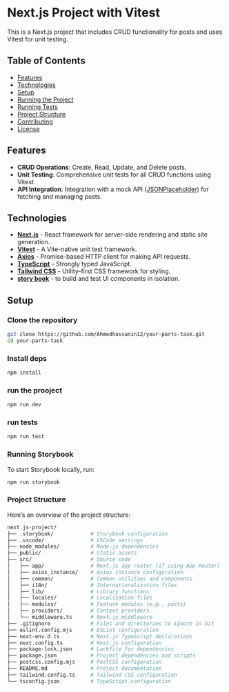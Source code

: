# Next.js Project with Vitest  

This is a Next.js project that includes CRUD functionality for posts and uses Vitest for unit testing.  

## Table of Contents  
- [Features](#features)  
- [Technologies](#technologies)  
- [Setup](#setup)  
- [Running the Project](#running-the-project)  
- [Running Tests](#running-tests)  
- [Project Structure](#project-structure)  
- [Contributing](#contributing)  
- [License](#license)  

## Features  
- **CRUD Operations**: Create, Read, Update, and Delete posts.  
- **Unit Testing**: Comprehensive unit tests for all CRUD functions using Vitest.  
- **API Integration**: Integration with a mock API ([JSONPlaceholder](https://jsonplaceholder.typicode.com)) for fetching and managing posts.  

## Technologies  
- **[Next.js](https://nextjs.org/)** - React framework for server-side rendering and static site generation.  
- **[Vitest](https://vitest.dev/)** - A Vite-native unit test framework.  
- **[Axios](https://axios-http.com/)** - Promise-based HTTP client for making API requests.  
- **[TypeScript](https://www.typescriptlang.org/)** - Strongly typed JavaScript.  
- **[Tailwind CSS](https://tailwindcss.com/)** - Utility-first CSS framework for styling.
- **[story book](https://storybook.js.org/)** - to build and test UI components in isolation.  

## Setup  

### Clone the repository  
```bash
git clone https://github.com/Ahmedhassanin12/your-parts-task.git
cd your-parts-task
``` 
### Install deps
```bash
npm install
```
### run the prooject
```bash
npm run dev
```
### run tests
```bash
npm run test
```



### Running Storybook
To start Storybook locally, run: 
```bash
npm run storybook
```

### Project Structure
Here’s an overview of the project structure:
```bash
next.js-project/
├── .storybook/            # Storybook configuration
├── .vscode/               # VSCode settings
├── node_modules/          # Node.js dependencies
├── public/                # Static assets
├── src/                   # Source code
│   ├── app/               # Next.js app router (if using App Router)
│   ├── axios_instance/    # Axios instance configuration
│   ├── common/            # Common utilities and components
│   ├── i18n/              # Internationalization files
│   ├── lib/               # Library functions
│   ├── locales/           # Localization files
│   ├── modules/           # Feature modules (e.g., posts)
│   ├── providers/         # Context providers
│   └── middleware.ts      # Next.js middleware
├── .gitignore             # Files and directories to ignore in Git
├── eslint.config.mjs      # ESLint configuration
├── next-env.d.ts          # Next.js TypeScript declarations
├── next.config.ts         # Next.js configuration
├── package-lock.json      # Lockfile for dependencies
├── package.json           # Project dependencies and scripts
├── postcss.config.mjs     # PostCSS configuration
├── README.md              # Project documentation
├── tailwind.config.ts     # Tailwind CSS configuration
└── tsconfig.json          # TypeScript configuration
```






